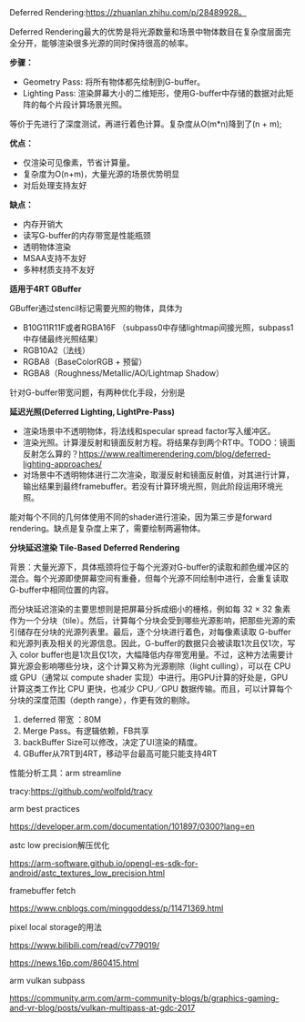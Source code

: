 Deferred Rendering:https://zhuanlan.zhihu.com/p/28489928。

Deferred Rendering最大的优势是将光源数量和场景中物体数目在复杂度层面完全分开，能够渲染很多光源的同时保持很高的帧率。

**步骤：**

+ Geometry Pass: 将所有物体都先绘制到G-buffer。
+ Lighting Pass: 渲染屏幕大小的二维矩形，使用G-buffer中存储的数据对此矩阵的每个片段计算场景光照。

等价于先进行了深度测试，再进行着色计算。复杂度从O(m*n)降到了(n + m);

**优点：**

+ 仅渲染可见像素，节省计算量。
+ 复杂度为O(n+m)，大量光源的场景优势明显
+ 对后处理支持友好

**缺点：**

+ 内存开销大
+ 读写G-buffer的内存带宽是性能瓶颈
+ 透明物体渲染
+ MSAA支持不友好
+ 多种材质支持不友好

**适用于4RT GBuffer**

GBuffer通过stencil标记需要光照的物体，具体为

- B10G11R11F或者RGBA16F （subpass0中存储lightmap间接光照，subpass1中存储最终光照结果）
- RGB10A2（法线）
- RGBA8（BaseColorRGB + 预留）
- RGBA8（Roughness/Metallic/AO/Lightmap Shadow）

针对G-buffer带宽问题，有两种优化手段，分别是

**延迟光照(Deferred Lighting, LightPre-Pass)**

+ 渲染场景中不透明物体，将法线和specular spread factor写入缓冲区。
+ 渲染光照。计算漫反射和镜面反射方程。将结果存到两个RT中。TODO：镜面反射怎么算的？https://www.realtimerendering.com/blog/deferred-lighting-approaches/
+ 对场景中不透明物体进行二次渲染，取漫反射和镜面反射值，对其进行计算，输出结果到最终framebuffer。若没有计算环境光照，则此阶段运用环境光照。

能对每个不同的几何体使用不同的shader进行渲染，因为第三步是forward rendering。缺点是复杂度上来了，需要绘制两遍物体。

**分块延迟渲染 Tile-Based Deferred Rendering**

背景：大量光源下，具体瓶颈将位于每个光源对G-buffer的读取和颜色缓冲区的混合。每个光源即使屏幕空间有重叠，但每个光源不同绘制中进行，会重复读取G-buffer中相同位置的内容。

而分块延迟渲染的主要思想则是把屏幕分拆成细小的栅格，例如每 32 × 32 象素作为一个分块（tile）。然后，计算每个分块会受到哪些光源影响，把那些光源的索引储存在分块的光源列表里。最后，逐个分块进行着色，对每像素读取 G-buffer 和光源列表及相关的光源信息。因此，G-buffer的数据只会被读取1次且仅1次，写入 color buffer也是1次且仅1次，大幅降低内存带宽用量。不过，这种方法需要计算光源会影响哪些分块，这个计算又称为光源剔除（light culling），可以在 CPU 或 GPU（通常以 compute shader 实现）中进行。用GPU计算的好处是，GPU 计算这类工作比 CPU 更快，也减少 CPU／GPU 数据传输。而且，可以计算每个分块的深度范围（depth range），作更有效的剔除。





1. deferred 带宽 ：80M
2. Merge Pass。有逻辑依赖，FB共享
3. backBuffer Size可以修改，决定了UI渲染的精度。
4. GBuffer从7RT到4RT，移动平台最高可能只能支持4RT





性能分析工具：arm streamline

tracy:https://github.com/wolfpld/tracy

arm best practices

https://developer.arm.com/documentation/101897/0300?lang=en

astc low precision解压优化

https://arm-software.github.io/opengl-es-sdk-for-android/astc_textures_low_precision.html

framebuffer fetch

https://www.cnblogs.com/minggoddess/p/11471369.html

pixel local storage的用法

https://www.bilibili.com/read/cv779019/

https://news.16p.com/860415.html

arm vulkan subpass

https://community.arm.com/arm-community-blogs/b/graphics-gaming-and-vr-blog/posts/vulkan-multipass-at-gdc-2017